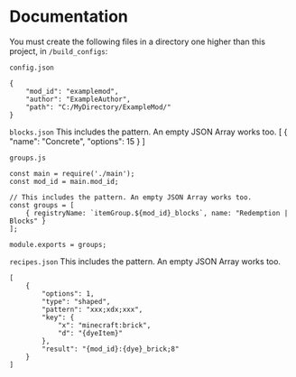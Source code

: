 # Documentation

You must create the following files in a directory one higher than this project, in `/build_configs`:

`config.json`
```
{
    "mod_id": "examplemod",
    "author": "ExampleAuthor",
    "path": "C:/MyDirectory/ExampleMod/"
}
```

`blocks.json`
This includes the pattern. An empty JSON Array works too.
[
    { "name": "Concrete", "options": 15 }
]

`groups.js`
```
const main = require('./main');
const mod_id = main.mod_id;

// This includes the pattern. An empty JSON Array works too.
const groups = [
    { registryName: `itemGroup.${mod_id}_blocks`, name: "Redemption | Blocks" }
];

module.exports = groups;
```

`recipes.json`
This includes the pattern. An empty JSON Array works too.
```
[
    {
        "options": 1,
        "type": "shaped",
        "pattern": "xxx;xdx;xxx",
        "key": {
            "x": "minecraft:brick",
            "d": "{dyeItem}"
        },
        "result": "{mod_id}:{dye}_brick;8"
    }
]
```